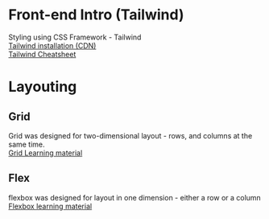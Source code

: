 # Front-end Intro (Tailwind)
Styling using CSS Framework - Tailwind
<br>
[Tailwind installation (CDN)](https://tailwindcss.com/docs/installation/play-cdn)
<br>
[Tailwind Cheatsheet](https://tailwindcomponents.com/cheatsheet/)

# Layouting

## Grid
Grid was designed for two-dimensional layout - rows, and columns at the same time.
<br>
[Grid Learning material](https://cssgridgarden.com/)


## Flex
flexbox was designed for layout in one dimension - either a row or a column
<br>
[Flexbox learning material](https://flexboxfroggy.com/)
